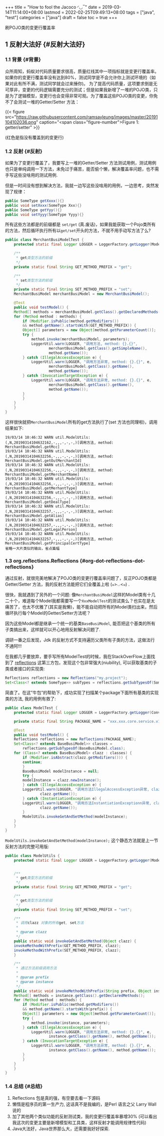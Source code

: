 +++
title = "How to fool the Jacoco ◜◡‾"
date = 2019-03-14T11:14:00+08:00
lastmod = 2022-02-25T09:49:13+08:00
tags = ["java", "test"]
categories = ["java"]
draft = false
toc = true
+++

刷POJO类的变更行覆盖率


## <span class="section-num">1</span> 反射大法好 {#反射大法好}


### <span class="section-num">1.1</span> 背景 {#背景}

众所周知，蚂蚁对代码质量要求很高，质量红线其中一项指标就是变更行覆盖率。如果你的变更行覆盖率没有达到80%，测试同学是不会允许你上测试环境的（如果对此有所不满，测试同学就会过来捶你)。
为了提高代码质量，这项要求倒是无可厚非，变更的代码逻辑需要充分的测试；但是如果我新增了一堆的POJO类，只是为了逻辑模型，变更行也会变得非常可观。为了覆盖这些POJO类的变更，你免不了会测试一堆的Getter/Setter
方法：

{{< figure src="https://raw.githubusercontent.com/ramsayleung/images/master/20191104102036.png" caption="<span class=\"figure-number\">Figure 1: </span>getter/setter" >}}

(红色是指没有覆盖到的变更行)


### <span class="section-num">1.2</span> 反射 {#反射}

如果为了变更行覆盖了，我要写上一堆的Getter/Setter 方法测试用例，测试用例也只是单纯调用一下方法，未免过于痛苦，能否偷个懒，解决覆盖率问题，也不需手写这些没啥用的测试用例.

但是一时间没有想到解决方法，我就一边写这些没啥用的用例，一边思考，突然发现了规律：

```java
public SomeType getXxxx(){}
public void setXxxx(SomeType Xxx){}
public SomeType getYyy(){}
public void setYyyy(SomeType Yyyy){}
```

所有这些方法都是的前缀都是 `set/get` (真.废话)，如果我能获取一个Pojo类所有的方法，然后循环执行所有以`get/set`开头的方法，不就不用手动写方法了么?

```java
public class MerchantBusiModelTest {
    protected static final Logger LOGGER = LoggerFactory.getLogger(ModelUtils.class);

    /**
     * get类型方法的前缀
     */
    private static final String GET_METHOD_PREFIX = "get";

    /**
     * set类型方法的前缀
     */
    private static final String SET_METHOD_PREFIX = "set";
    MerchantBusiModel merchantBusiModel = new MerchantBusiModel();

    @Test
    public void testModel() {
	Method[] methods = merchantBusiModel.getClass().getDeclaredMethods();
	for (Method method : methods) {
	    if (Modifier.isPublic(method.getModifiers())
		&& method.getName().startsWith(GET_METHOD_PREFIX)) {
		Object[] parameters = new Object[method.getParameterCount()];
		try {
		    method.invoke(merchantBusiModel, parameters);
		    LoggerUtil.warn(LOGGER, "调用方法, method: {}.{}",
				    merchantBusiModel.getClass().getSimpleName(),
				    method.getName());
		} catch (IllegalAccessException e) {
		    LoggerUtil.warn(LOGGER, "调用方法异常, method: {}.{}", e,
				    merchantBusiModel.getClass().getName(),
				    method.getName());
		} catch (InvocationTargetException e) {
		    LoggerUtil.warn(LOGGER, "调用方法异常, method: {}.{}", e,
				    merchantBusiModel.getClass().getName(),
				    method.getName());
		}
	    }
	}
    }
}
```

这样很快就把`MerchantBusiModel`所有的get方法执行了(set
方法也同理啦)，调用结果如下:

```log
19/03/14 10:46:32 WARN util.ModelUtils: (,N,20190314104632162,-,,,-,-,-,)[调用方法, method: MerchantBusiModel.getMcc]
19/03/14 10:46:32 WARN util.ModelUtils: (,N,20190314104632256,-,,,-,-,-,)[调用方法, method: MerchantBusiModel.getOutMerchantId]
19/03/14 10:46:32 WARN util.ModelUtils: (,N,20190314104632256,-,,,-,-,-,)[调用方法, method: MerchantBusiModel.getMerchantName]
19/03/14 10:46:32 WARN util.ModelUtils: (,N,20190314104632256,-,,,-,-,-,)[调用方法, method: MerchantBusiModel.getMerhantType]
19/03/14 10:46:32 WARN util.ModelUtils: (,N,20190314104632256,-,,,-,-,-,)[调用方法, method: MerchantBusiModel.getDealType]
19/03/14 10:46:32 WARN util.ModelUtils: (,N,20190314104632257,-,,,-,-,-,)[调用方法, method: MerchantBusiModel.getAlias]
19/03/14 10:46:32 WARN util.ModelUtils: (,N,20190314104632257,-,,,-,-,-,)[调用方法, method: MerchantBusiModel.getLegalPerson]
19/03/14 10:46:32 WARN util.ModelUtils: (,N,20190314104632257,-,,,-,-,-,)[调用方法, method: MerchantBusiModel.getPrincipalCertType]
省略一大片类似的输出，省点篇幅
```


### <span class="section-num">1.3</span> org.reflections.Reflections {#org-dot-reflections-dot-reflections}

通过反射，就很完美地解决了POJO类的变更行覆盖率问题了，反正POJO类都是Getter/Setter 方法，我的反射方法能把它们全覆盖上啦 (๑&gt;◡&lt;๑) .

很快，我就遇到了另外的一个问题:
像`MerchantBusiModel`这样的Model类有十几二十个，难道每个Model我都需要写一个`XxxModelTest`的测试类么？也实在是太痛苦了，也太不优雅了(其实是我懒)，能不能自动把所有的Model类扫出来，然后循环执行每个Model的Getter/Setter方法呢？

因为这些Model都是继承一个统一的基类`BaseBusiModel`, 能否把这个基类的所有子类搞出来，这样就可以开心地用反射解决问题了.

调研一番之后发现，Jdk 的反射方式不支持遍历父类所有子类的方法，这做法行不通阿!!!

在我都几乎要放弃，要手写所有ModelTest的时候，我在StackOverFlow上面找到了 [reflections](https://github.com/ronmamo/reflections) 这第三方包，发现这个包非常强大(niubility), 可以获取基类的子类或者接口的实现类:

```java
Reflections reflections = new Reflections("my.project");
Set<Class<? extends SomeType>> subTypes = reflections.getSubTypesOf(SomeType.class);
```

简直了。在这”牛包”的帮助下，成功实现了扫描某个package下面所有基类的实现类的方法, 我的用例有救了:

```java
public class ModelTest {
    protected static final Logger LOGGER = LoggerFactory.getLogger(ConvertorTest.class);

    private static final String PACKAGE_NAME = "xxx.xxx.core.service.v1.busimodel"; // model所有的包

    @Test
    public void testModel() {
	Reflections reflections = new Reflections(PACKAGE_NAME);
	Set<Class<? extends BaseBusiModel>> classes =
	    reflections.getSubTypesOf(BaseBusiModel.class);
	for (Class<? extends BaseBusiModel> clazz : classes) {
	    if (Modifier.isAbstract(clazz.getModifiers())) {
		continue;
	    }
	    BaseBusiModel modelInstance = null;
	    try {
		modelInstance = clazz.newInstance();
	    } catch (IllegalAccessException e) {
		LoggerUtil.warn(LOGGER, "调用方法IllegalAccessException异常, clazz: {}", e,
				clazz.getName());
	    } catch (InstantiationException e) {
		LoggerUtil.warn(LOGGER, "调用方法InstantiationExceptionn异常, clazz: {}", e,
				clazz.getName());
	    }
	    ModelUtils.invokeGetAndSetMethod(modelInstance);
	}
    }
}
```

`ModelUtils.invokeGetAndSetMethod(modelInstance);` 这个静态方法就是上一节反射方法的完整可用版:

```java
public class ModelUtils {
    protected static final Logger LOGGER = LoggerFactory.getLogger(ModelUtils.class);


    /**
     * get类型方法的前缀
     */
    private static final String GET_METHOD_PREFIX = "get";

    /**
     * get类型方法的前缀
     */
    private static final String SET_METHOD_PREFIX = "set";

    /**
     * 调用clazz 对象的所有get, set方法
     *
     * @param clazz
     */
    public static void invokeGetAndSetMethod(Object clazz) {
	invokeMethodWithPrefix(GET_METHOD_PREFIX, clazz);
	invokeMethodWithPrefix(SET_METHOD_PREFIX, clazz);
    }

    /**
     * 通过方法前缀调用方法
     *
     * @param prefix
     * @param instance
     */
    public static void invokeMethodWithPrefix(String prefix, Object instance) {
	Method[] methods = instance.getClass().getDeclaredMethods();
	for (Method method : methods) {
	    if (Modifier.isPublic(method.getModifiers())
		&& method.getName().startsWith(prefix)) {
		Object[] parameters = new Object[method.getParameterCount()];
		try {
		    method.invoke(instance, parameters);
		} catch (IllegalAccessException e) {
		    LoggerUtil.warn(LOGGER, "调用方法异常, method: {}.{}", e,
				    instance.getClass().getName(), method.getName());
		} catch (InvocationTargetException e) {
		    LoggerUtil.warn(LOGGER, "调用方法异常, method: {}.{}", e,
				    instance.getClass().getName(), method.getName());
		}
	    }
	}
    }
}
```


### <span class="section-num">1.4</span> 总结 {#总结}

1.  Reflections 包是真的强，有空要去看一下源码
2.  懒惰是程序员的第一生产力, 这话真不是我编的，是Perl 语言之父 Larry
    Wall 说的
3.  加了其他两个类似功能的反射测试类，我的变更行覆盖率暴增30%
    (可以看出我这次的变更主要是新增模型和工具类，这样反射才能调用规律性代码)
4.  Java大法好，Java世界那么大，还需要我好好探索.